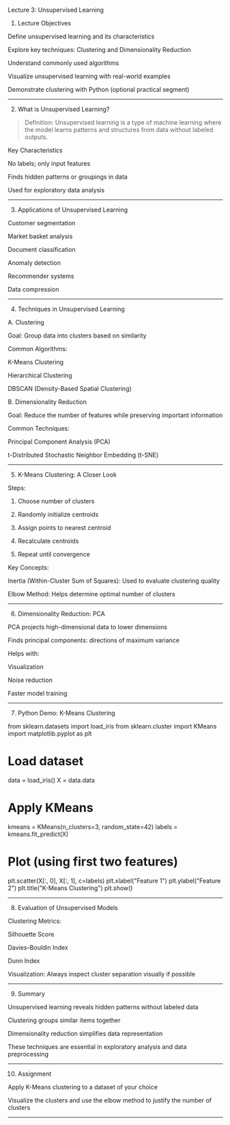 Lecture 3: Unsupervised Learning

1. Lecture Objectives

Define unsupervised learning and its characteristics

Explore key techniques: Clustering and Dimensionality Reduction

Understand commonly used algorithms

Visualize unsupervised learning with real-world examples

Demonstrate clustering with Python (optional practical segment)



---

2. What is Unsupervised Learning?

> Definition: Unsupervised learning is a type of machine learning where the model learns patterns and structures from data without labeled outputs.



Key Characteristics

No labels; only input features

Finds hidden patterns or groupings in data

Used for exploratory data analysis



---

3. Applications of Unsupervised Learning

Customer segmentation

Market basket analysis

Document classification

Anomaly detection

Recommender systems

Data compression



---

4. Techniques in Unsupervised Learning

A. Clustering

Goal: Group data into clusters based on similarity

Common Algorithms:

K-Means Clustering

Hierarchical Clustering

DBSCAN (Density-Based Spatial Clustering)



B. Dimensionality Reduction

Goal: Reduce the number of features while preserving important information

Common Techniques:

Principal Component Analysis (PCA)

t-Distributed Stochastic Neighbor Embedding (t-SNE)




---

5. K-Means Clustering: A Closer Look

Steps:

1. Choose number of clusters 


2. Randomly initialize  centroids


3. Assign points to nearest centroid


4. Recalculate centroids


5. Repeat until convergence



Key Concepts:

Inertia (Within-Cluster Sum of Squares): Used to evaluate clustering quality

Elbow Method: Helps determine optimal number of clusters



---

6. Dimensionality Reduction: PCA

PCA projects high-dimensional data to lower dimensions

Finds principal components: directions of maximum variance

Helps with:

Visualization

Noise reduction

Faster model training




---

7. Python Demo: K-Means Clustering

from sklearn.datasets import load_iris
from sklearn.cluster import KMeans
import matplotlib.pyplot as plt

# Load dataset
data = load_iris()
X = data.data

# Apply KMeans
kmeans = KMeans(n_clusters=3, random_state=42)
labels = kmeans.fit_predict(X)

# Plot (using first two features)
plt.scatter(X[:, 0], X[:, 1], c=labels)
plt.xlabel("Feature 1")
plt.ylabel("Feature 2")
plt.title("K-Means Clustering")
plt.show()


---

8. Evaluation of Unsupervised Models

Clustering Metrics:

Silhouette Score

Davies–Bouldin Index

Dunn Index


Visualization: Always inspect cluster separation visually if possible



---

9. Summary

Unsupervised learning reveals hidden patterns without labeled data

Clustering groups similar items together

Dimensionality reduction simplifies data representation

These techniques are essential in exploratory analysis and data preprocessing



---

10. Assignment

Apply K-Means clustering to a dataset of your choice

Visualize the clusters and use the elbow method to justify the number of clusters



--- 